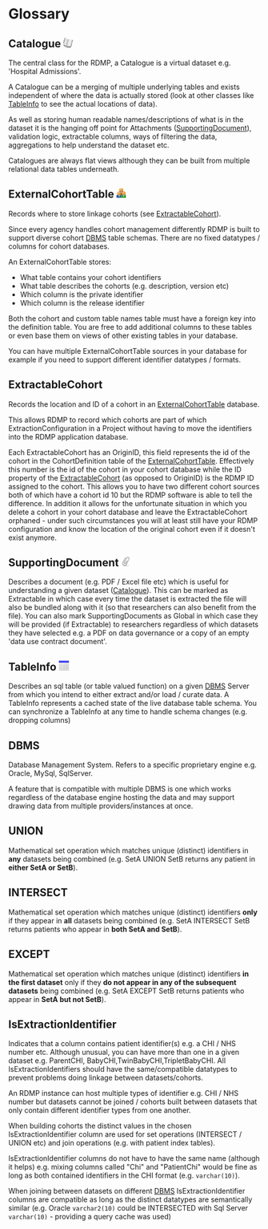 # Glossary

## Catalogue ![Catalogue Icon](../../Rdmp.Core/Icons/Catalogue.png)

The central class for the RDMP, a Catalogue is a virtual dataset e.g. 'Hospital Admissions'. 

A Catalogue can be a merging of multiple underlying tables and exists independent of where the data is actually stored (look at other classes like [TableInfo] to see the actual locations of data).  

As well as storing human readable names/descriptions of what is in the dataset it is the hanging off point for Attachments ([SupportingDocument]), validation logic, extractable columns, ways of filtering the data, aggregations to help understand the dataset etc.

Catalogues are always flat views although they can be built from multiple relational data tables underneath.

## ExternalCohortTable ![SupportingDocument Icon](./../../Rdmp.Core/Icons/ExternalCohortTable.png)

Records where to store linkage cohorts (see [ExtractableCohort]).  

Since every agency handles cohort management differently RDMP is built to support diverse cohort [DBMS] table schemas.  There are no fixed datatypes / columns for cohort databases. 

An ExternalCohortTable stores:

- What table contains your cohort identifiers
- What table describes the cohorts (e.g. description, version etc)
- Which column is the private identifier
- Which column is the release identifier
 
Both the cohort and custom table names table must have a foreign key into the definition table.  You are free to add additional columns to these tables or even base them on views of other existing tables in your database. 

You can have multiple ExternalCohortTable sources in your database for example if you need to support different identifier datatypes / formats.

## ExtractableCohort

Records the location and ID of a cohort in an [ExternalCohortTable] database. 

This allows RDMP to record which cohorts are part of which ExtractionConfiguration in a Project without having to move the identifiers into the RDMP application database.  

Each ExtractableCohort has an OriginID, this field represents the id of the cohort in the CohortDefinition table of the [ExternalCohortTable]. Effectively this number is the id of the cohort in your cohort database while the ID property of the [ExtractableCohort] (as opposed to OriginID) is the RDMP ID assigned to the cohort. This allows you to have two different cohort sources both of which have a cohort id 10 but the RDMP software is able to tell the difference. In addition it allows for the unfortunate situation in which you delete a cohort in your cohort database and leave the ExtractableCohort orphaned - under such circumstances you will at least still have your RDMP configuration and know the location of the original cohort even if it doesn't exist anymore.

## SupportingDocument ![SupportingDocument Icon](./../../Rdmp.Core/Icons/supportingDocument.png)

Describes a document (e.g. PDF / Excel file etc) which is useful for understanding a given dataset ([Catalogue]). This can be marked as Extractable in which case every time the dataset is extracted the file will also be bundled along with it (so that researchers can also benefit from the file).  You can also mark SupportingDocuments as Global in which case they will be provided (if Extractable) to researchers regardless of which datasets they have selected e.g. a PDF on data governance or a copy of an empty 'data use contract document'.

## TableInfo ![TableInfo Icon](../../Rdmp.Core/Icons/tableinfo.png)

Describes an sql table (or table valued function) on a given [DBMS] Server from which you intend to either extract and/or load / curate data.  A TableInfo represents a cached state of the live database table schema.  You can synchronize a TableInfo at any time to handle schema changes (e.g. dropping columns)

## DBMS
Database Management System.  Refers to a specific proprietary engine e.g. Oracle, MySql, SqlServer.  

A feature that is compatible with multiple DBMS is one which works regardless of the database engine hosting the data and may support drawing data from multiple providers/instances at once.

## UNION

Mathematical set operation which matches unique (distinct) identifiers in **any** datasets being combined (e.g. SetA UNION SetB returns any patient in **either SetA or SetB**).  

## INTERSECT

Mathematical set operation which matches unique (distinct) identifiers  **only** if they appear in **all** datasets being combined (e.g. SetA INTERSECT SetB returns patients who appear in **both SetA and SetB**).

## EXCEPT

Mathematical set operation which matches unique (distinct) identifiers  **in the first dataset** only if they **do not appear in any of the subsequent datasets** being combined (e.g. SetA EXCEPT SetB returns patients who appear in **SetA but not SetB**).

## IsExtractionIdentifier

Indicates that a column contains patient identifier(s) e.g. a CHI / NHS number etc.  Although unusual, you can have more than one in a given dataset e.g. ParentCHI, BabyCHI,TwinBabyCHI,TripletBabyCHI.  All IsExtractionIdentifiers should have the same/compatible datatypes to prevent problems doing linkage between datasets/cohorts.

An RDMP instance can host multiple types of identifier e.g. CHI / NHS number but datasets cannot be joined / cohorts built between datasets that only contain different identifier types from one another.

When building cohorts the distinct values in the chosen IsExtractionIdentifier column are used for set operations (INTERSECT / UNION etc) and join operations (e.g. with patient index tables).

IsExtractionIdentifier columns do not have to have the same name (although it helps) e.g. mixing columns called "Chi" and "PatientChi" would be fine as long as both contained identifiers in the CHI format (e.g. `varchar(10)`).

When joining between datasets on different [DBMS] IsExtractionIdentifier columns are compatible as long as the distinct datatypes are semantically similar (e.g. Oracle `varchar2(10)` could be INTERSECTED with Sql Server `varchar(10)` - providing a query cache was used)

[DBMS]: #DBMS
[Catalogue]: #Catalogue
[TableInfo]: #TableInfo
[SupportingDocument]: #SupportingDocument
[ExternalCohortTable]: #ExternalCohortTable
[ExtractableCohort]: #ExtractableCohort